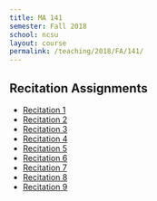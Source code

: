 ```yaml
---
title: MA 141
semester: Fall 2018 
school: ncsu
layout: course
permalink: /teaching/2018/FA/141/
---
```


<h2>Recitation Assignments</h2>
<ul>
<li><a href="/assets/course-content/2018/FA/141/aug28.pdf" target="_blank">
Recitation 1</a></li>
<li><a href="/assets/course-content/2018/FA/141/sep4.pdf" target="_blank">
Recitation 2</a></li>
<li><a href="/assets/course-content/2018/FA/141/sep25.pdf" target="_blank">
Recitation 3</a></li>
<li><a href="/assets/course-content/2018/FA/141/oct2.pdf" target="_blank">
Recitation 4</a></li>
<li><a href="/assets/course-content/2018/FA/141/oct16.pdf" target="_blank">
Recitation 5</a></li>
<li><a href="/assets/course-content/2018/FA/141/oct23.pdf" target="_blank">
Recitation 6</a></li>
<li><a href="/assets/course-content/2018/FA/141/nov6.pdf" target="_blank">
Recitation 7</a></li>
<li><a href="/assets/course-content/2018/FA/141/nov13.pdf" target="_blank">
Recitation 8</a></li>
<li><a href="/assets/course-content/2018/FA/141/dec4.pdf" target="_blank">
Recitation 9</a></li>
</ul>
